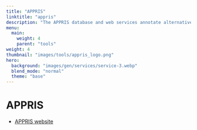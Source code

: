 ```yaml
---
title: "APPRIS"
linktitle: "appris"
description: "The APPRIS database and web services annotate alternative splice variants and select a single variant as the main (principal) isoform."
menu:
  main:
    weight: 4
    parent: "tools"
weight: 4
thumbnail: "images/tools/appris_logo.png"
hero:
  background: "images/gen/services/service-3.webp"
  blend_mode: "normal"
  theme: "base"
---
```


# APPRIS

- [APPRIS website](https://appris.bioinfo.cnio.es/#/)


